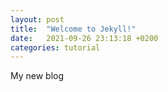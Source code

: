 ```yaml
---
layout: post
title:  "Welcome to Jekyll!"
date:   2021-09-26 23:13:18 +0200
categories: tutorial
---
```


My new blog
